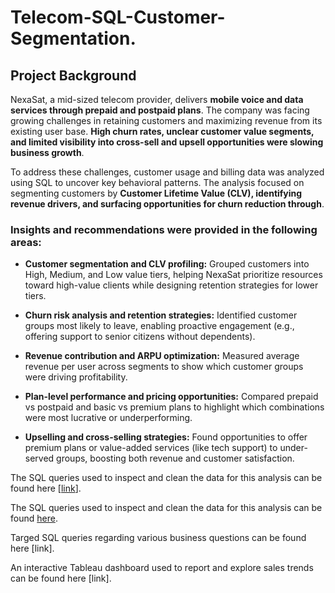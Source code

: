 # Telecom-SQL-Customer-Segmentation.

## Project Background

NexaSat, a mid-sized telecom provider, delivers **mobile voice and data services through prepaid and postpaid plans**. The company was facing growing challenges in retaining customers and maximizing revenue from its existing user base. **High churn rates, unclear customer value segments, and limited visibility into cross-sell and upsell opportunities were slowing business growth**.

To address these challenges, customer usage and billing data was analyzed using SQL to uncover key behavioral patterns. The analysis focused on segmenting customers by **Customer Lifetime Value (CLV), identifying revenue drivers, and surfacing opportunities for churn reduction through**.

### Insights and recommendations were provided in the following areas:

- **Customer segmentation and CLV profiling:** Grouped customers into High, Medium, and Low value tiers, helping NexaSat prioritize resources toward high-value clients while designing retention strategies for lower tiers.

- **Churn risk analysis and retention strategies:** Identified customer groups most likely to leave, enabling proactive engagement (e.g., offering support to senior citizens without dependents).

- **Revenue contribution and ARPU optimization:** Measured average revenue per user across segments to show which customer groups were driving profitability.

- **Plan-level performance and pricing opportunities:** Compared prepaid vs postpaid and basic vs premium plans to highlight which combinations were most lucrative or underperforming.

- **Upselling and cross-selling strategies:** Found opportunities to offer premium plans or value-added services (like tech support) to under-served groups, boosting both revenue and customer satisfaction.

The SQL queries used to inspect and clean the data for this analysis can be found here [[link](https://github.com/Estapearl/Telecom-SQL-Customer-Segmentation./blob/main/Nexas_EDA_data_transformation.sql)].

The SQL queries used to inspect and clean the data for this analysis can be found [here](Nexas_EDA_data_transformation.sql).

Targed SQL queries regarding various business questions can be found here [link].

An interactive Tableau dashboard used to report and explore sales trends can be found here [link].
  
